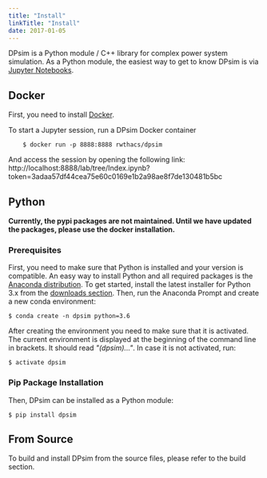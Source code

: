 ```yaml
---
title: "Install"
linkTitle: "Install"
date: 2017-01-05
---
```


DPsim is a Python module / C++ library for complex power system
simulation. As a Python module, the easiest way to get to know DPsim is
via [Jupyter Notebooks](https://jupyter-notebook-beginner-guide.readthedocs.io/en/latest/).

## Docker

First, you need to install [Docker](https://docs.docker.com/install/).

To start a Jupyter session, run a DPsim Docker container

		$ docker run -p 8888:8888 rwthacs/dpsim

And access the session by opening the following link: http://localhost:8888/lab/tree/Index.ipynb?token=3adaa57df44cea75e60c0169e1b2a98ae8f7de130481b5bc

## Python

**Currently, the pypi packages are not maintained. Until we have updated the packages, please use the docker installation.**

### Prerequisites

First, you need to make sure that Python is installed and your version is compatible.
An easy way to install Python and all required packages is the [Anaconda distribution](https://www.anaconda.com/).
To get started, install the latest installer for Python 3.x from the [downloads section](https://www.anaconda.com/download/).
Then, run the Anaconda Prompt and create a new conda environment:

	$ conda create -n dpsim python=3.6

After creating the environment you need to make sure that it is activated.
The current environment is displayed at the beginning of the command line in brackets.
It should read *"(dpsim)..."*.
In case it is not activated, run:

	$ activate dpsim


### Pip Package Installation

Then, DPsim can be installed as a Python module:

	$ pip install dpsim


## From Source

To build and install DPsim from the source files, please refer to the build section.